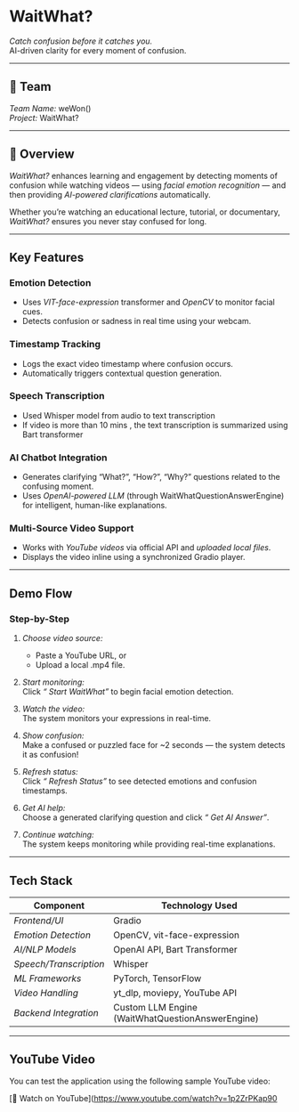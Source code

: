 # WaitWhat?
*Catch confusion before it catches you.*  
AI-driven clarity for every moment of confusion.  

---

## 👥 Team
*Team Name:* weWon()  
*Project:* WaitWhat?  

---

## 🧠 Overview
*WaitWhat?* enhances learning and engagement by detecting moments of confusion while watching videos — using *facial emotion recognition* — and then providing *AI-powered clarifications* automatically.

Whether you’re watching an educational lecture, tutorial, or documentary, *WaitWhat?* ensures you never stay confused for long.  

---

## Key Features

### Emotion Detection  
- Uses *VIT-face-expression* transformer and *OpenCV* to monitor facial cues.  
- Detects confusion or sadness in real time using your webcam.  

### Timestamp Tracking  
- Logs the exact video timestamp where confusion occurs.  
- Automatically triggers contextual question generation.

### Speech Transcription 
- Used Whisper model from audio to text transcription
- If video is more than 10 mins , the text transcription is summarized using Bart transformer 

### AI Chatbot Integration  
- Generates clarifying “What?”, “How?”, “Why?” questions related to the confusing moment.  
- Uses *OpenAI-powered LLM* (through WaitWhatQuestionAnswerEngine) for intelligent, human-like explanations.  

###  Multi-Source Video Support  
- Works with *YouTube videos* via official API and *uploaded local files*.  
- Displays the video inline using a synchronized Gradio player.  

---

##  Demo Flow

###  Step-by-Step
1. *Choose video source:*  
   - Paste a YouTube URL, or  
   - Upload a local .mp4 file.  

2. *Start monitoring:*  
   Click *“ Start WaitWhat”* to begin facial emotion detection.  

3. *Watch the video:*  
   The system monitors your expressions in real-time.  

4. *Show confusion:*  
   Make a confused or puzzled face for ~2 seconds — the system detects it as confusion!  

5. *Refresh status:*  
   Click *“ Refresh Status”* to see detected emotions and confusion timestamps.  

6. *Get AI help:*  
   Choose a generated clarifying question and click *“ Get AI Answer”*.  

7. *Continue watching:*  
   The system keeps monitoring while providing real-time explanations.  

---

##  Tech Stack

| Component | Technology Used |
|------------|----------------|
| *Frontend/UI* | Gradio |
| *Emotion Detection* | OpenCV, vit-face-expression |
| *AI/NLP Models* | OpenAI API, Bart Transformer |
| *Speech/Transcription* | Whisper |
| *ML Frameworks* | PyTorch, TensorFlow |
| *Video Handling* | yt_dlp, moviepy, YouTube API |
| *Backend Integration* | Custom LLM Engine (WaitWhatQuestionAnswerEngine) |

---

## YouTube Video

You can test the application using the following sample YouTube video:

[🔗 Watch on YouTube](https://www.youtube.com/watch?v=1p2ZrPKap90
